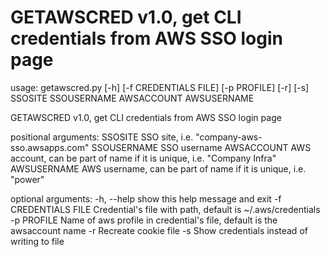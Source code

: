 # GETAWSCRED v1.0, get CLI credentials from AWS SSO login page

usage: getawscred.py [-h] [-f CREDENTIALS FILE] [-p PROFILE] [-r] [-s]
                     SSOSITE SSOUSERNAME AWSACCOUNT AWSUSERNAME

GETAWSCRED v1.0, get CLI credentials from AWS SSO login page

positional arguments:
  SSOSITE              SSO site, i.e. "company-aws-sso.awsapps.com"
  SSOUSERNAME          SSO username
  AWSACCOUNT           AWS account, can be part of name if it is unique, i.e. "Company Infra"
  AWSUSERNAME          AWS username, can be part of name if it is unique, i.e. "power"

optional arguments:
  -h, --help           show this help message and exit
  -f CREDENTIALS FILE  Credential's file with path, default is
                       ~/.aws/credentials
  -p PROFILE           Name of aws profile in credential's file, default is
                       the awsaccount name
  -r                   Recreate cookie file
  -s                   Show credentials instead of writing to file
